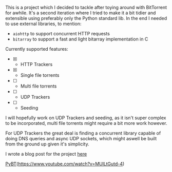 This is a project which I decided to tackle after toying around with BitTorrent for awhile. It's a second iteration where I tried to make it a bit tidier and extensible using preferably only the Python standard lib. In the end I needed to use external libraries, to mention:
- `aiohttp` to support concurrent HTTP requests
- `bitarray` to support a fast and light bitarray implementation in C

Currently supported features:
- [x] - HTTP Trackers
- [x] - Single file torrents
- [ ] - Multi file torrents
- [ ] - UDP Trackers
- [ ] - Seeding

I will hopefully work on UDP Trackers and seeding, as it isn't super complex to be incorporated, multi file torrents might require a bit more work however.

For UDP Trackers the great deal is finding a concurrent library capable of doing DNS queries and async UDP sockets, which might aswell be built from the ground up given it's simplicity.

I wrote a blog post for the project [here](https://gazev.com/bittorrent)

[PyBT](https://img.youtube.com/vi/MUlLtGutd-4/0.jpg)(https://www.youtube.com/watch?v=MUlLtGutd-4)